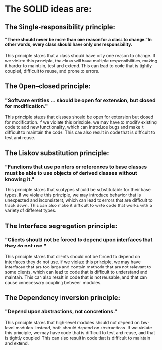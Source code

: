 # The SOLID ideas are:

## The Single-responsibility principle: 
#### "There should never be more than one reason for a class to change."In other words, every class should have only one responsibility.

This principle states that a class should have only one reason to change. If we violate this principle, the class will have multiple responsibilities, making it harder to maintain, test and extend. This can lead to code that is tightly coupled, difficult to reuse, and prone to errors.

## The Open–closed principle: 
### "Software entities ... should be open for extension, but closed for modification."

This principle states that classes should be open for extension but closed for modification. If we violate this principle, we may have to modify existing code to add new functionality, which can introduce bugs and make it difficult to maintain the code. This can also result in code that is difficult to test and reuse.

## The Liskov substitution principle: 
### "Functions that use pointers or references to base classes must be able to use objects of derived classes without knowing it."

This principle states that subtypes should be substitutable for their base types. If we violate this principle, we may introduce behavior that is unexpected and inconsistent, which can lead to errors that are difficult to track down. This can also make it difficult to write code that works with a variety of different types.

## The Interface segregation principle: 
### "Clients should not be forced to depend upon interfaces that they do not use."

This principle states that clients should not be forced to depend on interfaces they do not use. If we violate this principle, we may have interfaces that are too large and contain methods that are not relevant to some clients, which can lead to code that is difficult to understand and maintain. This can also result in code that is not reusable, and that can cause unnecessary coupling between modules.

## The Dependency inversion principle: 
### "Depend upon abstractions, not concretions."

This principle states that high-level modules should not depend on low-level modules. Instead, both should depend on abstractions. If we violate this principle, we may have code that is difficult to test and reuse, and that is tightly coupled. This can also result in code that is difficult to maintain and extend.